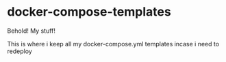 # docker-compose-templates
Behold! My stuff!

This is where i keep all my docker-compose.yml templates incase i need to redeploy
